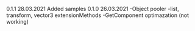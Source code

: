 0.1.1 28.03.2021
Added samples
0.1.0 26.03.2021
-Object pooler
-list, transform, vector3 extensionMethods
-GetComponent optimazation (not working)